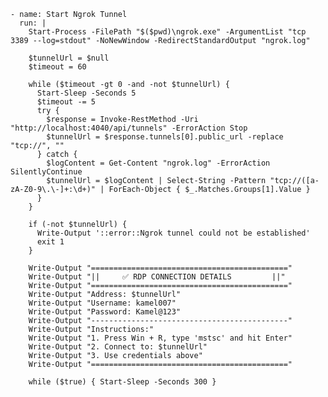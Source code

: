     - name: Start Ngrok Tunnel
      run: |
        Start-Process -FilePath "$($pwd)\ngrok.exe" -ArgumentList "tcp 3389 --log=stdout" -NoNewWindow -RedirectStandardOutput "ngrok.log"

        $tunnelUrl = $null
        $timeout = 60

        while ($timeout -gt 0 -and -not $tunnelUrl) {
          Start-Sleep -Seconds 5
          $timeout -= 5
          try {
            $response = Invoke-RestMethod -Uri "http://localhost:4040/api/tunnels" -ErrorAction Stop
            $tunnelUrl = $response.tunnels[0].public_url -replace "tcp://", ""
          } catch {
            $logContent = Get-Content "ngrok.log" -ErrorAction SilentlyContinue
            $tunnelUrl = $logContent | Select-String -Pattern "tcp://([a-zA-Z0-9\.\-]+:\d+)" | ForEach-Object { $_.Matches.Groups[1].Value }
          }
        }

        if (-not $tunnelUrl) {
          Write-Output '::error::Ngrok tunnel could not be established'
          exit 1
        }

        Write-Output "============================================"
        Write-Output "||     ✅ RDP CONNECTION DETAILS         ||"
        Write-Output "============================================"
        Write-Output "Address: $tunnelUrl"
        Write-Output "Username: kamel007"
        Write-Output "Password: Kamel@123"
        Write-Output "--------------------------------------------"
        Write-Output "Instructions:"
        Write-Output "1. Press Win + R, type 'mstsc' and hit Enter"
        Write-Output "2. Connect to: $tunnelUrl"
        Write-Output "3. Use credentials above"
        Write-Output "============================================"

        while ($true) { Start-Sleep -Seconds 300 }
